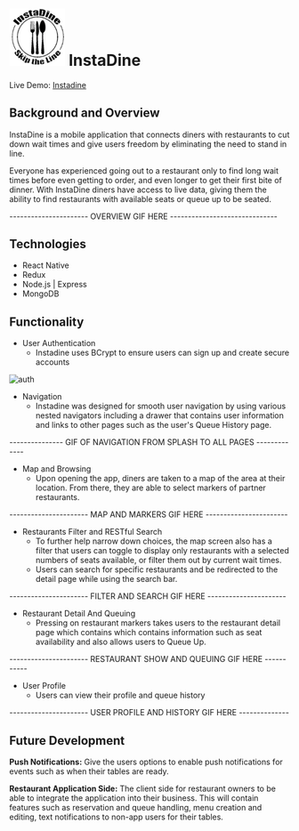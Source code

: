 # <img src="https://github.com/odangitsdjang/InstaDine/blob/master/assets/images/logo_black.png" width="100px"> InstaDine

Live Demo: [Instadine](http://www.instadine.club/)

## Background and Overview

InstaDine is a mobile application that connects diners with restaurants to cut down wait times and give users freedom by eliminating the need to stand in line. 

Everyone has experienced going out to a restaurant only to find long wait times before even getting to order, and even longer to get their first bite of dinner. With InstaDine diners have access to live data, giving them the ability to find restaurants with available seats or queue up to be seated.

---------------------- OVERVIEW GIF HERE ------------------------------

## Technologies
* React Native
* Redux
* Node.js | Express
* MongoDB

## Functionality

* User Authentication 
  * Instadine uses BCrypt to ensure users can sign up and create secure accounts

![auth](https://github.com/odangitsdjang/InstaDine/blob/master/docs/demo_page/assets/mp4/login.gif)

* Navigation
  * Instadine was designed for smooth user navigation by using various nested navigators including a drawer that contains user information and links to other pages such as the user's Queue History page.

--------------- GIF OF NAVIGATION FROM SPLASH TO ALL PAGES -------------

* Map and Browsing
  * Upon opening the app, diners are taken to a map of the area at their location. From there, they are able to select markers of partner restaurants.

---------------------- MAP AND MARKERS GIF HERE -----------------------

* Restaurants Filter and RESTful Search
  * To further help narrow down choices, the map screen also has a filter that users can toggle to display only restaurants with a selected numbers of seats available, or filter them out by current wait times. 
  * Users can search for specific restaurants and be redirected to the detail page while using the search bar.

---------------------- FILTER AND SEARCH GIF HERE ----------------------

* Restaurant Detail And Queuing 
  * Pressing on restaurant markers takes users to the restaurant detail page which contains which contains information such as seat availability and also allows users to Queue Up.

---------------------- RESTAURANT SHOW AND QUEUING GIF HERE -----------

* User Profile
  * Users can view their profile and queue history

---------------------- USER PROFILE AND HISTORY GIF HERE --------------

## Future Development

**Push Notifications:**
Give the users options to enable push notifications for events such as when their tables are ready.

**Restaurant Application Side:**
The client side for restaurant owners to be able to integrate the application into their business. This will contain features such as reservation and queue handling, menu creation and editing, text notifications to non-app users for their tables.

